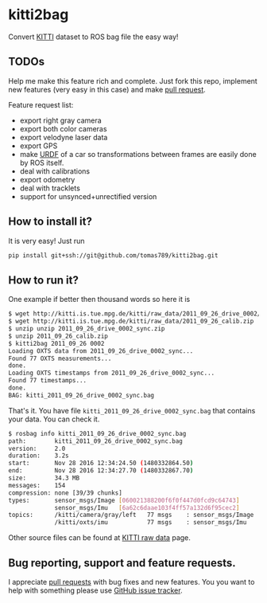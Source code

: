 # kitti2bag

Convert [KITTI](http://www.cvlibs.net/datasets/kitti/index.php) dataset to ROS bag file the easy way!

## TODOs

Help me make this feature rich and complete. Just fork this repo, implement new features (very easy in this case) and make [pull request](https://github.com/tomas789/kitti2bag/pulls).

Feature request list:
 * export right gray camera
 * export both color cameras
 * export velodyne laser data
 * export GPS
 * make [URDF](http://wiki.ros.org/urdf) of a car so transformations between frames are easily done by ROS itself.
 * deal with calibrations
 * export odometry
 * deal with tracklets
 * support for unsynced+unrectified version

## How to install it?

It is very easy! Just run
```bash
pip install git+ssh://git@github.com/tomas789/kitti2bag.git
```

## How to run it?

One example if better then thousand words so here it is

```bash
$ wget http://kitti.is.tue.mpg.de/kitti/raw_data/2011_09_26_drive_0002/2011_09_26_drive_0002_sync.zip
$ wget http://kitti.is.tue.mpg.de/kitti/raw_data/2011_09_26_calib.zip
$ unzip unzip 2011_09_26_drive_0002_sync.zip
$ unzip 2011_09_26_calib.zip
$ kitti2bag 2011_09_26 0002
Loading OXTS data from 2011_09_26_drive_0002_sync...
Found 77 OXTS measurements...
done.
Loading OXTS timestamps from 2011_09_26_drive_0002_sync...
Found 77 timestamps...
done.
BAG: kitti_2011_09_26_drive_0002_sync.bag
```

That's it. You have file `kitti_2011_09_26_drive_0002_sync.bag` that contains your data. You can check it.
```bash
$ rosbag info kitti_2011_09_26_drive_0002_sync.bag
path:        kitti_2011_09_26_drive_0002_sync.bag
version:     2.0
duration:    3.2s
start:       Nov 28 2016 12:34:24.50 (1480332864.50)
end:         Nov 28 2016 12:34:27.70 (1480332867.70)
size:        34.3 MB
messages:    154
compression: none [39/39 chunks]
types:       sensor_msgs/Image [060021388200f6f0f447d0fcd9c64743]
             sensor_msgs/Imu   [6a62c6daae103f4ff57a132d6f95cec2]
topics:      /kitti/camera/gray/left   77 msgs    : sensor_msgs/Image
             /kitti/oxts/imu           77 msgs    : sensor_msgs/Imu
```

Other source files can be found at [KITTI raw data](http://www.cvlibs.net/datasets/kitti/raw_data.php) page.

## Bug reporting, support and feature requests.

I appreciate [pull requests](https://github.com/tomas789/kitti2bag/pulls) with bug fixes and new features. You you want to help with something please use [GitHub issue tracker](https://github.com/tomas789/kitti2bag/issues).
